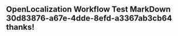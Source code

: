 <properties
ms.topic="hero-topic"
ms.test1="hero-topic"
ms.test2="test"/>

## OpenLocalization Workflow Test MarkDown 30d83876-a67e-4dde-8efd-a3367ab3cb64 thanks!
